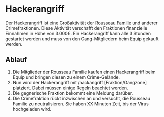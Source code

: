 # Hackerangriff

Der Hackerangriff ist eine Großaktivität der [Rousseau Familie](../../pages/fraktionen/rousseaufamilie.md) und anderer Crimefraktionen. Diese Aktivität verschafft den Fraktionen finanzielle Einnahmen in Höhe von 3.000€.
Ein Hackerangriff kann alle 3 Stunden gestartet werden und muss von den Gang-Mitgliedern beim Equip gekauft werden.

## Ablauf

1. Die Mitglieder der Rousseau Familie kaufen einen Hackerangriff beim Equip und bringen diesen zu einem Crime-Gelände.
2. Nun wird der Hackerangriff mit /hackangriff [Fraktion/Gangzone] platziert. Dabei müssen einige Regeln beachtet werden.
3. Die gegnerische Fraktion bekommt eine Meldung darüber.
4. Die Crimefraktion rückt inzwischen an und versucht, die Rousseau Familie zu neutralisieren. Sie haben XX Minuten Zeit, bis der Virus hochgeladen wird.
